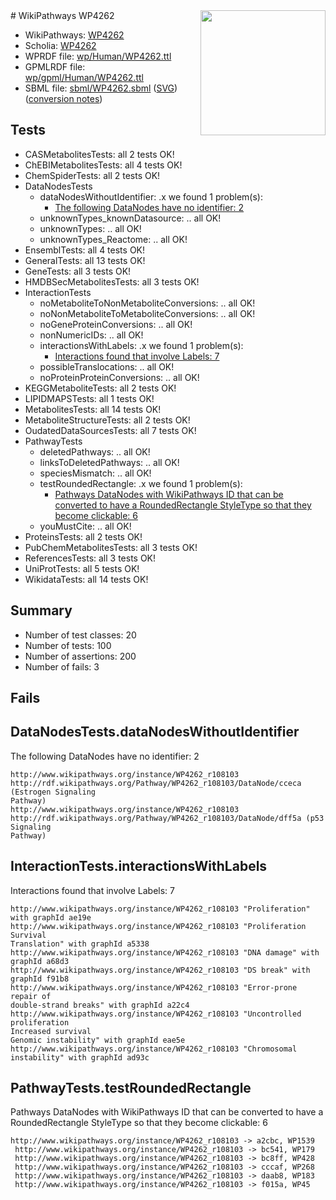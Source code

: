 <img style="float: right; width: 200px" src="../logo.png" />
# WikiPathways WP4262

* WikiPathways: [WP4262](https://identifiers.org/wikipathways:WP4262)
* Scholia: [WP4262](https://scholia.toolforge.org/wikipathways/WP4262)
* WPRDF file: [wp/Human/WP4262.ttl](../wp/Human/WP4262.ttl)
* GPMLRDF file: [wp/gpml/Human/WP4262.ttl](../wp/gpml/Human/WP4262.ttl)
* SBML file: [sbml/WP4262.sbml](../sbml/WP4262.sbml) ([SVG](../sbml/WP4262.svg)) ([conversion notes](../sbml/WP4262.txt))

## Tests
* CASMetabolitesTests: all 2 tests OK!
* ChEBIMetabolitesTests: all 4 tests OK!
* ChemSpiderTests: all 2 tests OK!
* DataNodesTests
    * dataNodesWithoutIdentifier: .x we found 1 problem(s):
        * [The following DataNodes have no identifier: 2](#d2d32fa1)
    * unknownTypes_knownDatasource: .. all OK!
    * unknownTypes: .. all OK!
    * unknownTypes_Reactome: .. all OK!
* EnsemblTests: all 4 tests OK!
* GeneralTests: all 13 tests OK!
* GeneTests: all 3 tests OK!
* HMDBSecMetabolitesTests: all 3 tests OK!
* InteractionTests
    * noMetaboliteToNonMetaboliteConversions: .. all OK!
    * noNonMetaboliteToMetaboliteConversions: .. all OK!
    * noGeneProteinConversions: .. all OK!
    * nonNumericIDs: .. all OK!
    * interactionsWithLabels: .x we found 1 problem(s):
        * [Interactions found that involve Labels: 7](#630d267e)
    * possibleTranslocations: .. all OK!
    * noProteinProteinConversions: .. all OK!
* KEGGMetaboliteTests: all 2 tests OK!
* LIPIDMAPSTests: all 1 tests OK!
* MetabolitesTests: all 14 tests OK!
* MetaboliteStructureTests: all 2 tests OK!
* OudatedDataSourcesTests: all 7 tests OK!
* PathwayTests
    * deletedPathways: .. all OK!
    * linksToDeletedPathways: .. all OK!
    * speciesMismatch: .. all OK!
    * testRoundedRectangle: .x we found 1 problem(s):
        * [Pathways DataNodes with WikiPathways ID that can be converted to have a RoundedRectangle StyleType so that they become clickable: 6](#9fbad3d0)
    * youMustCite: .. all OK!
* ProteinsTests: all 2 tests OK!
* PubChemMetabolitesTests: all 3 tests OK!
* ReferencesTests: all 3 tests OK!
* UniProtTests: all 5 tests OK!
* WikidataTests: all 14 tests OK!


## Summary

* Number of test classes: 20
* Number of tests: 100
* Number of assertions: 200
* Number of fails: 3

## Fails

<a name="d2d32fa1" />

## DataNodesTests.dataNodesWithoutIdentifier

The following DataNodes have no identifier: 2
```
http://www.wikipathways.org/instance/WP4262_r108103 http://rdf.wikipathways.org/Pathway/WP4262_r108103/DataNode/cceca (Estrogen Signaling
Pathway)
http://www.wikipathways.org/instance/WP4262_r108103 http://rdf.wikipathways.org/Pathway/WP4262_r108103/DataNode/dff5a (p53 Signaling
Pathway)
```

<a name="630d267e" />

## InteractionTests.interactionsWithLabels

Interactions found that involve Labels: 7
```
http://www.wikipathways.org/instance/WP4262_r108103 "Proliferation" with graphId ae19e
http://www.wikipathways.org/instance/WP4262_r108103 "Proliferation
Survival
Translation" with graphId a5338
http://www.wikipathways.org/instance/WP4262_r108103 "DNA damage" with graphId a68d3
http://www.wikipathways.org/instance/WP4262_r108103 "DS break" with graphId f91b8
http://www.wikipathways.org/instance/WP4262_r108103 "Error-prone repair of
double-strand breaks" with graphId a22c4
http://www.wikipathways.org/instance/WP4262_r108103 "Uncontrolled proliferation
Increased survival
Genomic instability" with graphId eae5e
http://www.wikipathways.org/instance/WP4262_r108103 "Chromosomal instability" with graphId ad93c
```

<a name="9fbad3d0" />

## PathwayTests.testRoundedRectangle

Pathways DataNodes with WikiPathways ID that can be converted to have a RoundedRectangle StyleType so that they become clickable: 6
```
http://www.wikipathways.org/instance/WP4262_r108103 -> a2cbc, WP1539
 http://www.wikipathways.org/instance/WP4262_r108103 -> bc541, WP179
 http://www.wikipathways.org/instance/WP4262_r108103 -> bc8ff, WP428
 http://www.wikipathways.org/instance/WP4262_r108103 -> cccaf, WP268
 http://www.wikipathways.org/instance/WP4262_r108103 -> daab8, WP183
 http://www.wikipathways.org/instance/WP4262_r108103 -> f015a, WP45
 ```

